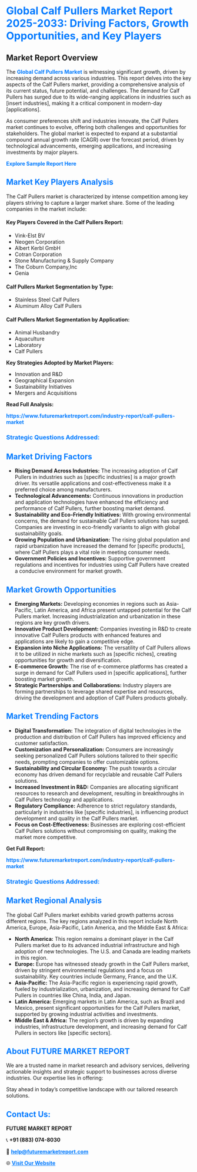 <h1 style="color: #007BFF;">Global Calf Pullers Market Report 2025-2033: Driving Factors, Growth Opportunities, and Key Players</h1>

<section id="overview">
<h2>Market Report Overview</h2>
<p>The <a href="https://www.futuremarketreport.com/industry-report/calf-pullers-market" style="color: #007BFF; text-decoration: none;"><strong>Global Calf Pullers Market</strong></a> is witnessing significant growth, driven by increasing demand across various industries. This report delves into the key aspects of the Calf Pullers market, providing a comprehensive analysis of its current status, future potential, and challenges. The demand for Calf Pullers has surged due to its wide-ranging applications in industries such as [insert industries], making it a critical component in modern-day [applications].</p>
<p>As consumer preferences shift and industries innovate, the Calf Pullers market continues to evolve, offering both challenges and opportunities for stakeholders. The global market is expected to expand at a substantial compound annual growth rate (CAGR) over the forecast period, driven by technological advancements, emerging applications, and increasing investments by major players.</p>
</section>

<section id="overview">
<p><a href="https://www.futuremarketreport.com/request-sample/reportId=122883" style="color: #007BFF; text-decoration: none;"><strong>Explore Sample Report Here</strong></a></p>
</section>

<section id="key-players">
<h2 style="color: #007BFF;">Market Key Players Analysis</h2>
<p>The Calf Pullers market is characterized by intense competition among key players striving to capture a larger market share. Some of the leading companies in the market include:</p>
<h4>Key Players Covered in the Calf Pullers Report:</h4>
<ul><li>Vink-Elst BV</li><li>Neogen Corporation</li><li>Albert Kerbl GmbH</li><li>Cotran Corporation</li><li>Stone Manufacturing &amp; Supply Company</li><li>The Coburn Company,Inc</li><li>Genia</li></ul>
<h4>Calf Pullers Market Segmentation by Type:</h4>
<ul><li>Stainless Steel Calf Pullers</li><li>Aluminum Alloy Calf Pullers</li></ul>

<h4>Calf Pullers Market Segmentation by Application:</h4>
<ul><li>Animal Husbandry</li><li>Aquaculture</li><li>Laboratory</li><li>Calf Pullers</li></ul>
<p><strong>Key Strategies Adopted by Market Players:</strong></p>
<ul>
<li>Innovation and R&D</li>
<li>Geographical Expansion</li>
<li>Sustainability Initiatives</li>
<li>Mergers and Acquisitions</li>
</ul>
</section>

<section>
<p><strong>Read Full Analysis: </strong></p><a href="https://www.futuremarketreport.com/industry-report/calf-pullers-market" style="color: #007BFF; text-decoration: none;"><strong>https://www.futuremarketreport.com/industry-report/calf-pullers-market</strong></a>
<h3 style="color: #007BFF;">Strategic Questions Addressed:</h3>
</section>

<section id="driving-factors">
<h2 style="color: #007BFF;">Market Driving Factors</h2>
<ul>
<li><strong>Rising Demand Across Industries:</strong> The increasing adoption of Calf Pullers in industries such as [specific industries] is a major growth driver. Its versatile applications and cost-effectiveness make it a preferred choice among manufacturers.</li>
<li><strong>Technological Advancements:</strong> Continuous innovations in production and application technologies have enhanced the efficiency and performance of Calf Pullers, further boosting market demand.</li>
<li><strong>Sustainability and Eco-Friendly Initiatives:</strong> With growing environmental concerns, the demand for sustainable Calf Pullers solutions has surged. Companies are investing in eco-friendly variants to align with global sustainability goals.</li>
<li><strong>Growing Population and Urbanization:</strong> The rising global population and rapid urbanization have increased the demand for [specific products], where Calf Pullers plays a vital role in meeting consumer needs.</li>
<li><strong>Government Policies and Incentives:</strong> Supportive government regulations and incentives for industries using Calf Pullers have created a conducive environment for market growth.</li>
</ul>
</section>

<section id="growth-opportunities">
<h2 style="color: #007BFF;">Market Growth Opportunities</h2>
<ul>
<li><strong>Emerging Markets:</strong> Developing economies in regions such as Asia-Pacific, Latin America, and Africa present untapped potential for the Calf Pullers market. Increasing industrialization and urbanization in these regions are key growth drivers.</li>
<li><strong>Innovative Product Development:</strong> Companies investing in R&D to create innovative Calf Pullers products with enhanced features and applications are likely to gain a competitive edge.</li>
<li><strong>Expansion into Niche Applications:</strong> The versatility of Calf Pullers allows it to be utilized in niche markets such as [specific niches], creating opportunities for growth and diversification.</li>
<li><strong>E-commerce Growth:</strong> The rise of e-commerce platforms has created a surge in demand for Calf Pullers used in [specific applications], further boosting market growth.</li>
<li><strong>Strategic Partnerships and Collaborations:</strong> Industry players are forming partnerships to leverage shared expertise and resources, driving the development and adoption of Calf Pullers products globally.</li>
</ul>
</section>

<section id="trending-factors">
<h2 style="color: #007BFF;">Market Trending Factors</h2>
<ul>
<li><strong>Digital Transformation:</strong> The integration of digital technologies in the production and distribution of Calf Pullers has improved efficiency and customer satisfaction.</li>
<li><strong>Customization and Personalization:</strong> Consumers are increasingly seeking personalized Calf Pullers solutions tailored to their specific needs, prompting companies to offer customizable options.</li>
<li><strong>Sustainability and Circular Economy:</strong> The push towards a circular economy has driven demand for recyclable and reusable Calf Pullers solutions.</li>
<li><strong>Increased Investment in R&D:</strong> Companies are allocating significant resources to research and development, resulting in breakthroughs in Calf Pullers technology and applications.</li>
<li><strong>Regulatory Compliance:</strong> Adherence to strict regulatory standards, particularly in industries like [specific industries], is influencing product development and quality in the Calf Pullers market.</li>
<li><strong>Focus on Cost-Effectiveness:</strong> Businesses are exploring cost-efficient Calf Pullers solutions without compromising on quality, making the market more competitive.</li>
</ul>
</section>

<section>
<p><strong>Get Full Report: </strong></p><a href="https://www.futuremarketreport.com/industry-report/calf-pullers-market" style="color: #007BFF; text-decoration: none;"><strong>https://www.futuremarketreport.com/industry-report/calf-pullers-market</strong></a>
<h3 style="color: #007BFF;">Strategic Questions Addressed:</h3>
</section>


<section id="regional-analysis">
<h2 style="color: #007BFF;">Market Regional Analysis</h2>
<p>The global Calf Pullers market exhibits varied growth patterns across different regions. The key regions analyzed in this report include North America, Europe, Asia-Pacific, Latin America, and the Middle East & Africa:</p>
<ul>
<li><strong>North America:</strong> This region remains a dominant player in the Calf Pullers market due to its advanced industrial infrastructure and high adoption of new technologies. The U.S. and Canada are leading markets in this region.</li>
<li><strong>Europe:</strong> Europe has witnessed steady growth in the Calf Pullers market, driven by stringent environmental regulations and a focus on sustainability. Key countries include Germany, France, and the U.K.</li>
<li><strong>Asia-Pacific:</strong> The Asia-Pacific region is experiencing rapid growth, fueled by industrialization, urbanization, and increasing demand for Calf Pullers in countries like China, India, and Japan.</li>
<li><strong>Latin America:</strong> Emerging markets in Latin America, such as Brazil and Mexico, present significant opportunities for the Calf Pullers market, supported by growing industrial activities and investments.</li>
<li><strong>Middle East & Africa:</strong> The region’s growth is driven by expanding industries, infrastructure development, and increasing demand for Calf Pullers in sectors like [specific sectors].</li>
</ul>
</section>

<footer>
<h2 style="color: #007BFF;">About FUTURE MARKET REPORT</h2>
<p>We are a trusted name in market research and advisory services, delivering actionable insights and strategic support to businesses across diverse industries. Our expertise lies in offering:</p>

<p>Stay ahead in today’s competitive landscape with our tailored research solutions.</p>

<h2 style="color: #007BFF;">Contact Us:</h2>
<p><strong>FUTURE MARKET REPORT</strong></p>
<p>📞 <strong>+91 (883) 074-8030</strong></p>
<p>📧 <strong><a href="mailto:help@futuremarketreport.com" style="color: #007BFF;">help@futuremarketreport.com</a></strong></p>
<p>🌐 <strong><a href="https://www.futuremarketreport.com/" style="color: #007BFF;">Visit Our Website</a></strong></p>
</footer>